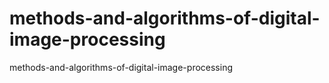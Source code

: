 # methods-and-algorithms-of-digital-image-processing
methods-and-algorithms-of-digital-image-processing
